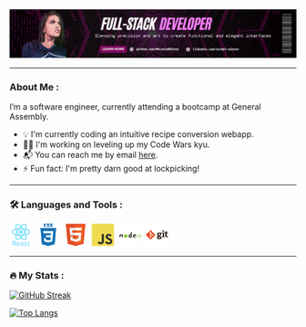 <div id='header' align='center'>
  <img src='github-banner.png'>
</div>

---

### About Me :
I’m a software engineer, currently attending a bootcamp at General Assembly. 
-  💡 I'm currently coding an intuitive recipe conversion webapp.
-  👩‍💻 I'm working on leveling up my Code Wars kyu.
-  📬 You can reach me by email <a href=mailto:“melaniewinter830@gmail.com”>here</a>.
-  ⚡️ Fun fact: I'm pretty darn good at lockpicking! 

---

### 🛠 Languages and Tools :

<div>
  <img src="https://github.com/devicons/devicon/blob/master/icons/react/react-original-wordmark.svg" title="React" alt="React" width="40" height="40"/>&nbsp;
  <img src="https://github.com/devicons/devicon/blob/master/icons/css3/css3-plain-wordmark.svg"  title="CSS3" alt="CSS" width="40" height="40"/>&nbsp;
  <img src="https://github.com/devicons/devicon/blob/master/icons/html5/html5-original.svg" title="HTML5" alt="HTML" width="40" height="40"/>&nbsp;
  <img src="https://github.com/devicons/devicon/blob/master/icons/javascript/javascript-original.svg" title="JavaScript" alt="JavaScript" width="40" height="40"/>&nbsp;
  <img src="https://github.com/devicons/devicon/blob/master/icons/nodejs/nodejs-original-wordmark.svg" title="NodeJS" alt="NodeJS" width="40" height="40"/>&nbsp;
  <img src="https://github.com/devicons/devicon/blob/master/icons/git/git-original-wordmark.svg" title="Git" **alt="Git" width="40" height="40"/>
</div>

---

### 🔥 My Stats : 

[![GitHub Streak](http://github-readme-streak-stats.herokuapp.com?user=MelanieWinter&theme=dark&background=000000)](https://git.io/streak-stats)

[![Top Langs](https://github-readme-stats.vercel.app/api/top-langs/?username=MelanieWinter&layout=compact&theme=vision-friendly-dark)](https://github.com/anuraghazra/github-readme-stats)
